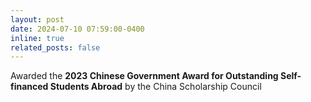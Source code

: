 ```yaml
---
layout: post
date: 2024-07-10 07:59:00-0400
inline: true
related_posts: false
---
```


Awarded the **2023 Chinese Government Award for Outstanding Self-financed Students Abroad** by the China Scholarship Council
